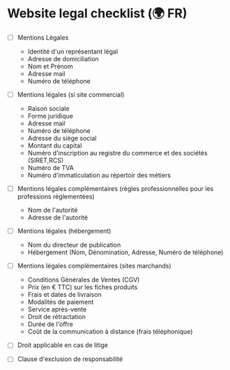 # Website legal checklist (🌍 FR)

- [ ] Mentions Légales
   - Identité d'un représentant légal
   - Adresse de domiciliation
   - Nom et Prénom
   - Adresse mail
   - Numéro de téléphone
- [ ] Mentions légales (si site commercial)
   - Raison sociale
   - Forme juridique
   - Adresse mail
   - Numéro de téléphone
   - Adresse du siège social
   - Montant du capital
   - Numéro d'inscription au registre du commerce et des sociétés (SIRET,RCS)
   - Numéro de TVA
   - Numéro d'immaticulation au répertoir des métiers
- [ ] Mentions légales complémentaires (règles professionnelles pour les professions règlementées)
   - Nom de l'autorité
   - Adresse de l'autorité
- [ ] Mentions légales (hébergement)
   - Nom du directeur de publication
   - Hébergement (Nom, Dénomination, Adresse, Numéro de téléphone)
- [ ] Mentions légales complémentaires (sites marchands)
   - Conditions Générales de Ventes (CGV)
   - Prix (en € TTC) sur les fiches produits
   - Frais et dates de livraison
   - Modalités de paiement
   - Service après-vente
   - Droit de rétractation
   - Durée de l'offre
   - Coût de la communication à distance (frais téléphonique)

- [ ] Droit applicable en cas de litige
- [ ] Clause d'exclusion de responsabilité

